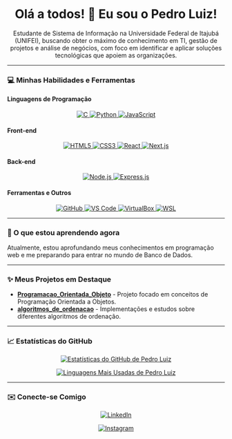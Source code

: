 <!-- <p align="center"> -->
<!--   <a href="https://github.com/pedrolmf33" target="_blank"> -->
<!--       <img src="https://avatars.githubusercontent.com/u/170816254?v=4" alt="Pedro Luiz de Moraes Ferreira" width="150" height="150" style="border-radius:50%;"> -->
<!--     <sub><b>Pedro Luiz de Moraes Ferreira</b></sub> -->
<!--   </a> -->
<!-- </p> -->

<h1 align="center">Olá a todos! 👋 Eu sou o Pedro Luiz!</h1>

<p align="center">
  Estudante de Sistema de Informação na Universidade Federal de Itajubá (UNIFEI), buscando obter o máximo de conhecimento em TI, gestão de projetos e análise de negócios, com foco em identificar e aplicar soluções tecnológicas que apoiem as organizações.
</p>

---

### 💻 Minhas Habilidades e Ferramentas

#### Linguagens de Programação
<p align="center">
  <a href="https://www.cprogramming.com/" target="_blank">
    <img src="https://img.shields.io/badge/-C-A8B9CC?style=for-the-badge&logo=c&logoColor=white" alt="C" />
  </a>
  <a href="https://www.python.org/" target="_blank">
    <img src="https://img.shields.io/badge/-Python-3776AB?style=for-the-badge&logo=python&logoColor=white" alt="Python" />
  </a>
  <a href="https://developer.mozilla.org/pt-BR/docs/Web/JavaScript" target="_blank">
    <img src="https://img.shields.io/badge/-JavaScript-F7DF1E?style=for-the-badge&logo=javascript&logoColor=black" alt="JavaScript" />
  </a>
</p>

#### Front-end
<p align="center">
  <a href="https://www.w3.org/TR/html52/" target="_blank">
    <img src="https://img.shields.io/badge/-HTML5-E34F26?style=for-the-badge&logo=html5&logoColor=white" alt="HTML5" />
  </a>
  <a href="https://www.w3.org/TR/CSS/" target="_blank">
    <img src="https://img.shields.io/badge/-CSS3-1572B6?style=for-the-badge&logo=css3&logoColor=white" alt="CSS3" />
  </a>
  <a href="https://react.dev/" target="_blank">
    <img src="https://img.shields.io/badge/-React-61DAFB?style=for-the-badge&logo=react&logoColor=black" alt="React" />
  </a>
  <a href="https://nextjs.org/" target="_blank">
    <img src="https://img.shields.io/badge/-Next.js-000000?style=for-the-badge&logo=next.js&logoColor=white" alt="Next.js" />
  </a>
</p>

#### Back-end
<p align="center">
  <a href="https://nodejs.org/en" target="_blank">
    <img src="https://img.shields.io/badge/-Node.js-339933?style=for-the-badge&logo=node.js&logoColor=white" alt="Node.js" />
  </a>
  <a href="https://expressjs.com/" target="_blank">
    <img src="https://img.shields.io/badge/-Express.js-000000?style=for-the-badge&logo=express&logoColor=white" alt="Express.js" />
  </a>
</p>

#### Ferramentas e Outros
<p align="center">
  <a href="https://github.com/pedrolmf33" target="_blank"> <img src="https://img.shields.io/badge/-GitHub-181717?style=for-the-badge&logo=github&logoColor=white" alt="GitHub" />
  </a>
  <a href="https://code.visualstudio.com/" target="_blank">
    <img src="https://img.shields.io/badge/-VSCode-007ACC?style=for-the-badge&logo=visualstudiocode&logoColor=white" alt="VS Code" />
  </a>
  <a href="https://www.virtualbox.org/" target="_blank">
    <img src="https://img.shields.io/badge/-VirtualBox-20A7EE?style=for-the-badge&logo=virtualbox&logoColor=white" alt="VirtualBox" />
  </a>
  <a href="https://learn.microsoft.com/pt-br/windows/wsl/" target="_blank">
    <img src="https://img.shields.io/badge/-WSL-264DE4?style=for-the-badge&logo=windows&logoColor=white" alt="WSL" />
  </a>
</p>

---

### 🌱 O que estou aprendendo agora

Atualmente, estou aprofundando meus conhecimentos em programação web e me preparando para entrar no mundo de Banco de Dados.

---

### ✨ Meus Projetos em Destaque

* [**Programacao_Orientada_Objeto**](https://github.com/pedrolmf33/Programacao_Orientada_Objeto.git) - Projeto focado em conceitos de Programação Orientada a Objetos.
* [**algoritmos_de_ordenacao**](https://github.com/pedrolmf33/algoritmos_de_ordenacao.git) - Implementações e estudos sobre diferentes algoritmos de ordenação.

---

### 📈 Estatísticas do GitHub

<p align="center">
  <a href="https://github.com/pedrolmf33" target="_blank">
    <img src="https://github-readme-stats.vercel.app/api?username=pedrolmf33&show_icons=true&theme=radical&include_all_commits=true&count_private=true" alt="Estatísticas do GitHub de Pedro Luiz" />
  </a>
</p>
<p align="center">
  <a href="https://github.com/pedrolmf33" target="_blank">
    <img src="https://github-readme-stats.vercel.app/api/top-langs/?username=pedrolmf33&layout=compact&theme=radical&hide_progress=true" alt="Linguagens Mais Usadas de Pedro Luiz" />
  </a>
</p>

---

### ✉️ Conecte-se Comigo

<p align="center">
  <a href="https://www.linkedin.com/in/pedro-luiz-ferreira-765089336/" target="_blank">
    <img src="https://img.shields.io/badge/-LinkedIn-0077B5?style=for-the-badge&logo=linkedin&logoColor=white" alt="LinkedIn" />
  </a>
</p>
<p align="center">
  <a href="https://www.instagram.com/pedro_luiz2070/profilecard/?igsh=MXVsMTFnd2Vkc3hhZg==" target="_blank">
    <img src="https://img.shields.io/badge/-Instagram-E4405F?style=for-the-badge&logo=instagram&logoColor=white" alt="Instagram" />
  </a>
</p>
